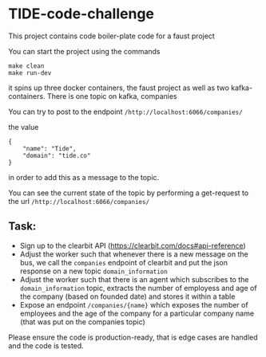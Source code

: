TIDE-code-challenge
====================

This project contains code boiler-plate code for a faust project


You can start the project using the commands


```
make clean
make run-dev
```

it spins up three docker containers, the faust project as well as two kafka-containers. There is one topic on kafka, companies


You can try to post to the endpoint `/http://localhost:6066/companies/` 

the value

```
{
	"name": "Tide",
	"domain": "tide.co"
}
```

in order to add this as a message to the topic.

You can see the current state of the topic by performing a get-request to the url `/http://localhost:6066/companies/` 


Task:
--------
- Sign up to the clearbit API (https://clearbit.com/docs#api-reference)
- Adjust the worker such that whenever there is a new message on the bus, we call the `companies` endpoint of clearbit and put the json response on a new topic `domain_information`
- Adjust the worker such that there is an agent which subscribes to the `domain_information` topic, extracts the number of employess and age of the company (based on founded date) and stores it within a table 
- Expose an endpoint `/companies/{name}` which exposes the number of employees and the age of the company for a particular company name (that was put on the companies topic)

Please ensure the code is production-ready, that is edge cases are handled and the code is tested.